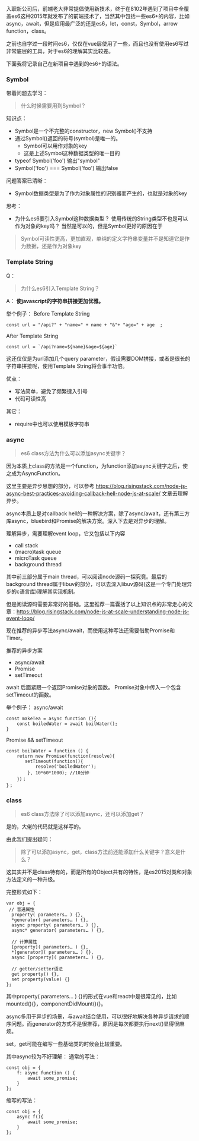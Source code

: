 入职新公司后，前端老大非常提倡使用新技术，终于在8102年遇到了项目中全覆盖es6这种2015年就发布了的前端技术了，当然其中包括一些es6+的内容，比如async，await，但是应用最广泛的还是es6，let，const，Symbol，arrow function，class。

之前也自学过一段时间es6，仅仅在vue层使用了一些，而且也没有使用es6写过非常底层的工具，对于es6的理解其实比较差。

下面我将记录自己在新项目中遇到的es6+的语法。

### Symbol
带着问题去学习：
>什么时候需要用到Symbol？

知识点：
- Symbol是一个不完整的constructor，new Symbol()不支持
- 通过Symbol()返回的符号(symbol)是唯一的。
    - Symbol可以用作对象的key
    - 这是上述Symbol这种数据类型的唯一目的
- typeof Symbol('foo') 输出"symbol"
- Symbol('foo') === Symbol('foo') 输出false

问题答案已清晰：
- Symbol数据类型是为了作为对象属性的识别器而产生的，也就是对象的key

思考：
- 为什么es6要引入Symbol这种数据类型？
使用传统的String类型不也是可以作为对象的key吗？
当然是可以的，但是Symbol更好的原因在于
>Symbol可读性更高，更加直观，单纯的定义字符串变量并不是知道它是作为数据，还是作为对象key

### Template String
Q：
>为什么es6引入Template String？

A：
**使javascript的字符串拼接更加优雅。**

举个例子：
Before Template String
```
const url = "/api?" + "name=" + name + "&"+ "age=" + age  ;
```
After Template String
```
const url = `/api?name=${name}&age=${age}`
```

这还仅仅是为url添加几个query parameter，假设需要DOM拼接，或者是很长的字符串拼接呢，使用Template String将会事半功倍。

优点：
- 写法简单，避免了频繁键入引号
- 代码可读性高

其它：
- require中也可以使用模板字符串

### async
>es6 class方法为什么可以添加async关键字？

因为本质上class的方法是一个function，为function添加async关键字之后，使之成为AsyncFunction。

这里主要是异步思想的部分，可以参考 https://blog.risingstack.com/node-js-async-best-practices-avoiding-callback-hell-node-js-at-scale/ 文章去理解异步。

async本质上是对callback hell的一种解决方案，除了async/await，还有第三方库async，bluebird和Promise的解决方案。深入下去是对异步的理解。

理解异步，需要理解event loop，它又包括以下内容
- call stack
- (macro)task queue
- microTask queue
- background thread

其中前三部分属于main thread，可以阅读node源码一探究竟。最后的background thread属于libuv的部分，可以去深入libuv源码(这是一个专门处理异步的c语言库)理解其实现机制。

但是阅读源码需要非常好的基础。这里推荐一篇囊括了以上知识点的非常走心的文章：https://blog.risingstack.com/node-js-at-scale-understanding-node-js-event-loop/

现在推荐的异步写法async/await，而使用这种写法还需要借助Promise和Timer。

推荐的异步方案
- async/await
- Promise
- setTimeout

await 后面紧跟一个返回Promise对象的函数。
Promise对象中传入一个包含setTimeout的函数。

举个例子：
async/await
```
const makeTea = async function (){
    const boiledWater = await boilWater(); 
}
```

Promise && setTimeout
```
const boilWater = function () {
    return new Promise(function(resolve){
       setTimeout(function(){
           resolve('boiledWater');
        }, 10*60*1000); //10分钟 
    })；
}；
```

### class
>es6 class方法除了可以添加async，还可以添加get？

是的，大佬的代码就是这样写的。

由此我们提出疑问：
>除了可以添加async，get，class方法前还能添加什么关键字？意义是什么？

这其实并不是class特有的，而是所有的Object共有的特性，是es2015对类和对象方法定义的一种升级。

完整形式如下：
```
var obj = {
 // 普通属性
  property( parameters… ) {},
  *generator( parameters… ) {},
  async property( parameters… ) {},
  async* generator( parameters… ) {},

  // 计算属性
  [property]( parameters… ) {},
  *[generator]( parameters… ) {},
  async [property]( parameters… ) {},

  // getter/setter语法
  get property() {},
  set property(value) {}
};
```

其中property( parameters… ) {}的形式在vue和react中是很常见的，比如mounted(){}，componentDidMount(){}。

async多用于异步的场景，与await结合使用，可以很好地解决各种异步请求的顺序问题。而generator的方式不是很推荐，原因是每次都要执行next()显得很麻烦。

set，get可能在编写一些基础类的时候会比较重要。

其中async较为不好理解：
通常的写法：
```
const obj = {
    f: async function () {
        await some_promise;
    }
};
```
缩写的写法：
```
const obj = {
    async f(){
        await some_promise;
    }
};
```